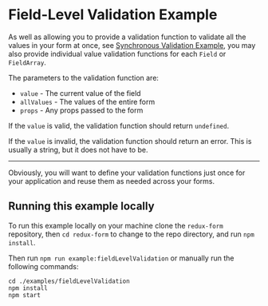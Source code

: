 # Field-Level Validation Example

As well as allowing you to provide a validation function to validate all the values in your form
at once, see [Synchronous Validation Example](http://redux-form.com/6.8.0/examples/syncValidation/),
you may also provide individual value validation functions for each `Field` or `FieldArray`.

The parameters to the validation function are:

* `value` - The current value of the field
* `allValues` - The values of the entire form
* `props` - Any props passed to the form

If the `value` is valid, the validation function should return `undefined`.

If the `value` is invalid, the validation function should return an error. This is usually a
string, but it does not have to be.

---

Obviously, you will want to define your validation functions just once for your application and
reuse them as needed across your forms.

## Running this example locally

To run this example locally on your machine clone the `redux-form` repository,
then `cd redux-form` to change to the repo directory, and run `npm install`.

Then run `npm run example:fieldLevelValidation` or manually run the
following commands:
```
cd ./examples/fieldLevelValidation
npm install
npm start
```

